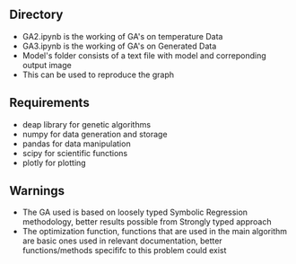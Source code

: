 ## Directory
* GA2.ipynb is the working of GA's on temperature Data
* GA3.ipynb is the working of GA's on Generated Data
* Model's folder consists of a text file with model and correponding output image
* This can be used to reproduce the graph

## Requirements
* deap library for genetic algorithms
* numpy for data generation and storage
* pandas for data manipulation
* scipy for scientific functions
* plotly for plotting

## Warnings
* The GA used is based on loosely typed Symbolic Regression methodology, better results possible from Strongly typed approach
* The optimization function, functions that are used in the main algorithm are basic ones used in relevant documentation, better functions/methods specififc to this problem could exist
